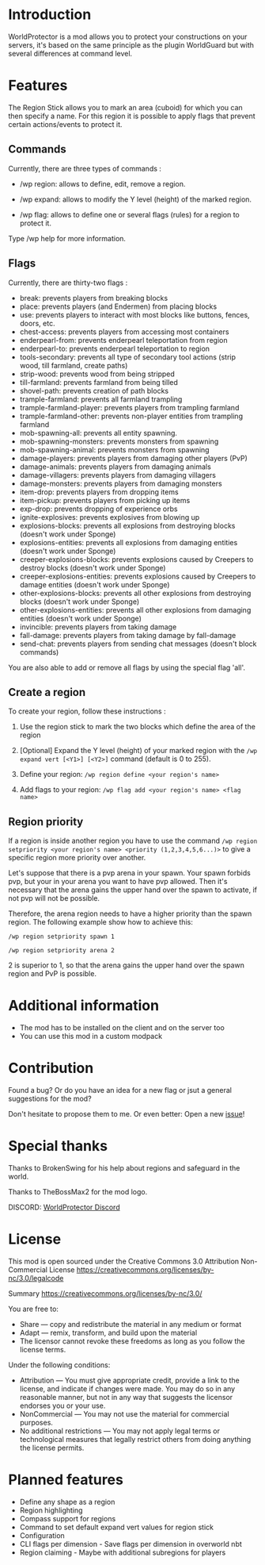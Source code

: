 
# Introduction

WorldProtector is a mod allows you to protect your constructions on your servers, 
it's based on the same principle as the plugin WorldGuard but with several differences at command level.

# Features

The Region Stick allows you to mark an area (cuboid) for which you can then specify a name.
For this region it is possible to apply flags that prevent certain actions/events to protect it.


## Commands

Currently, there are three types of commands :

- /wp region: allows to define, edit, remove a region.

- /wp expand: allows to modify the Y level (height) of the marked region.

- /wp flag: allows to define one or several flags (rules) for a region to protect it.

Type /wp help for more information.


## Flags
Currently, there are thirty-two flags :

- break: prevents players from breaking blocks
- place: prevents players (and Endermen) from placing blocks
- use: prevents players to interact with most blocks like buttons, fences, doors, etc.
- chest-access: prevents players from accessing most containers
- enderpearl-from: prevents enderpearl teleportation from region
- enderpearl-to: prevents enderpearl teleportation to region
- tools-secondary: prevents all type of secondary tool actions (strip wood, till farmland, create paths)
- strip-wood: prevents wood from being stripped
- till-farmland: prevents farmland from being tilled
- shovel-path: prevents creation of path blocks
- trample-farmland: prevents all farmland trampling
- trample-farmland-player: prevents players from trampling farmland
- trample-farmland-other: prevents non-player entities from trampling farmland
- mob-spawning-all: prevents all entity spawning.
- mob-spawning-monsters: prevents monsters from spawning
- mob-spawning-animal:  prevents monsters from spawning
- damage-players: prevents players from damaging other players (PvP)
- damage-animals: prevents players from damaging animals
- damage-villagers: prevents players from damaging villagers
- damage-monsters: prevents players from damaging monsters
- item-drop: prevents players from dropping items
- item-pickup: prevents players from picking up items
- exp-drop: prevents dropping of experience orbs
- ignite-explosives: prevents explosives from blowing up
- explosions-blocks: prevents all explosions from destroying blocks (doesn't work under Sponge)
- explosions-entities: prevents all explosions from damaging entities (doesn't work under Sponge)
- creeper-explosions-blocks: prevents explosions caused by Creepers to destroy blocks (doesn't work under Sponge)
- creeper-explosions-entities: prevents explosions caused by Creepers to damage entities (doesn't work under Sponge)
- other-explosions-blocks: prevents all other explosions from destroying blocks (doesn't work under Sponge)
- other-explosions-entities: prevents all other explosions from damaging entities (doesn't work under Sponge)
- invincible: prevents players from taking damage
- fall-damage: prevents players from taking damage by fall-damage
- send-chat: prevents players from sending chat messages (doesn't block commands)

You are also able to add or remove all flags by using the special flag 'all'.

## Create a region

To create your region, follow these instructions :

1. Use the region stick to mark the two blocks which define the area of the region

2. [Optional] Expand the Y level (height) of your marked region with the ```/wp expand vert [<Y1>] [<Y2>]``` command (default is 0 to 255).

3. Define your region: ```/wp region define <your region's name>```

4. Add flags to your region: ```/wp flag add <your region's name> <flag name>```


## Region priority

If a region is inside another region you have to use the command 
```/wp region setpriority <your region's name> <priority (1,2,3,4,5,6...)>``` to give a specific region more priority over another.

Let's suppose that there is a pvp arena in your spawn. Your spawn forbids pvp, but your in your arena you want to have pvp allowed.
Then it's necessary that the arena gains the upper hand over the spawn to activate, if not pvp will not be possible.

Therefore, the arena region needs to have a higher priority than the spawn region. The following example show how to achieve this:

```/wp region setpriority spawn 1```

```/wp region setpriority arena 2```

2 is superior to 1, so that the arena gains the upper hand over the spawn region and PvP is possible.

# Additional information

- The mod has to be installed on the client and on the server too
- You can use this mod in a custom modpack

# Contribution

Found a bug? Or do you have an idea for a new flag or jsut a general suggestions for the mod?

Don't hesitate to propose them to me. Or even better: Open a new [issue](https://github.com/Mosca42/WorldProtector/issues)!


# Special thanks

Thanks to BrokenSwing for his help about regions and safeguard in the world.

Thanks to TheBossMax2 for the mod logo.

DISCORD: [WorldProtector Discord](https://discord.gg/MsA8XPc)

# License

This mod is open sourced under the Creative Commons 3.0 Attribution Non-Commercial License
https://creativecommons.org/licenses/by-nc/3.0/legalcode

Summary
https://creativecommons.org/licenses/by-nc/3.0/

You are free to:
* Share — copy and redistribute the material in any medium or format
* Adapt — remix, transform, and build upon the material
* The licensor cannot revoke these freedoms as long as you follow the license terms.

Under the following conditions:
* Attribution — You must give appropriate credit, provide a link to the license, and indicate if changes were made. You may do so in any reasonable manner, but not in any way that suggests the licensor endorses you or your use.
* NonCommercial — You may not use the material for commercial purposes.
* No additional restrictions — You may not apply legal terms or technological measures that legally restrict others from doing anything the license permits.

# Planned features

*  Define any shape as a region
*  Region highlighting
*  Compass support for regions
*  Command to set default expand vert values for region stick
*  Configuration 
*  CLI flags per dimension - Save flags per dimension in overworld nbt
*  Region claiming - Maybe with additional subregions for players 